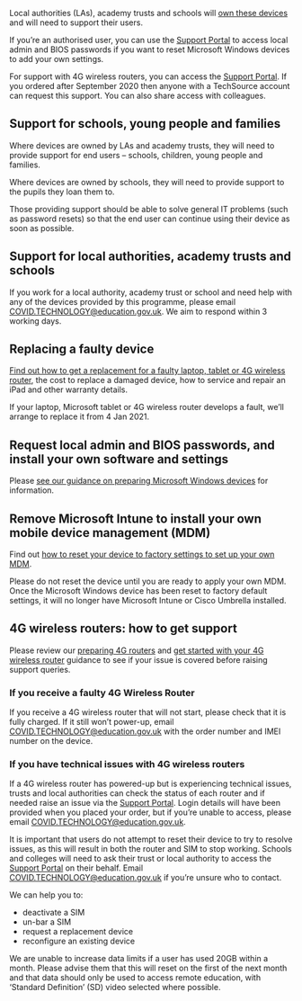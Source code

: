 Local authorities (LAs), academy trusts and schools will [own these devices](/devices/distributing-devices) and will need to support their users.

If you’re an authorised user, you can use the [Support Portal](https://computacenterprod.service-now.com/dfe) to access local admin and BIOS passwords if you want to reset Microsoft Windows devices to add your own settings.

For support with 4G wireless routers, you can access the [Support Portal](https://computacenterprod.service-now.com/dfe). If you ordered after September 2020 then anyone with a TechSource account can request this support. You can also share access with colleagues.

## Support for schools, young people and families

Where devices are owned by LAs and academy trusts, they will need to provide support for end users – schools, children, young people and families.

Where devices are owned by schools, they will need to provide support to the pupils they loan them to.

Those providing support should be able to solve general IT problems (such as password resets) so that the end user can continue using their device as soon as possible.

## Support for local authorities, academy trusts and schools

If you work for a local authority, academy trust or school and need help with any of the devices provided by this programme, please email [COVID.TECHNOLOGY@education.gov.uk](mailto:DFE.COVID.TECHNOLOGY@education.gov.uk). We aim to respond within 3 working days.

## Replacing a faulty device

[Find out how to get a replacement for a faulty laptop, tablet or 4G wireless router](/devices/replace-a-faulty-device), the cost to replace a damaged device, how to service and repair an iPad and other warranty details.

If your laptop, Microsoft tablet or 4G wireless router develops a fault, we’ll arrange to replace it from 4 Jan 2021.

## Request local admin and BIOS passwords, and install your own software and settings

Please [see our guidance on preparing Microsoft Windows devices](https://get-help-with-tech.education.gov.uk/devices/preparing-microsoft-windows-laptops-and-tablets) for information.

## Remove Microsoft Intune to install your own mobile device management (MDM)

Find out [how to reset your device to factory settings to set up your own MDM](https://get-help-with-tech.education.gov.uk/devices/preparing-microsoft-windows-laptops-and-tablets).

Please do not reset the device until you are ready to apply your own MDM. Once the Microsoft Windows device has been reset to factory default settings, it will no longer have Microsoft Intune or Cisco Umbrella installed.

## 4G wireless routers: how to get support

Please review our [preparing 4G routers](/devices/preparing-4g-wireless-routers) and [get started with your 4G wireless router](/devices/4g-user-guidance) guidance to see if your issue is covered before raising support queries. 


### If you receive a faulty 4G Wireless Router 

If you receive a 4G wireless router that will not start, please check that it is fully charged. If it still won’t power-up, email [COVID.TECHNOLOGY@education.gov.uk](mailto:covid.technology@education.gov.uk) with the order number and IMEI number on the device.

### If you have technical issues with 4G wireless routers 

If a 4G wireless router has powered-up but is experiencing technical issues, trusts and local authorities can check the status of each router and if needed raise an issue via the [Support Portal](https://computacenterprod.service-now.com/dfe). Login details will have been provided when you placed your order, but if you’re unable to access, please email [COVID.TECHNOLOGY@education.gov.uk](mailto:covid.technology@education.gov.uk).

It is important that users do not attempt to reset their device to try to resolve issues, as this will result in both the router and SIM to stop working.
Schools and colleges will need to ask their trust or local authority to access the [Support Portal](https://computacenterprod.service-now.com/dfe) on their behalf. Email [COVID.TECHNOLOGY@education.gov.uk](mailto:covid.technology@education.gov.uk) if you’re unsure who to contact.

We can help you to:
 
* deactivate a SIM
* un-bar a SIM
* request a replacement device
* reconfigure an existing device

We are unable to increase data limits if a user has used 20GB within a month. Please advise them that this will reset on the first of the next month and that data should only be used to access remote education, with ‘Standard Definition’ (SD) video selected where possible.
